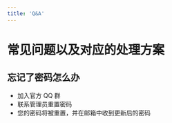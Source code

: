```yaml
---
title: 'Q&A'
---
```


# 常见问题以及对应的处理方案 <Badge type="tip" text="2024年01月更新" />

## 忘记了密码怎么办

- 加入官方 QQ 群
- 联系管理员重置密码
- 您的密码将被重置，并在邮箱中收到更新后的密码
